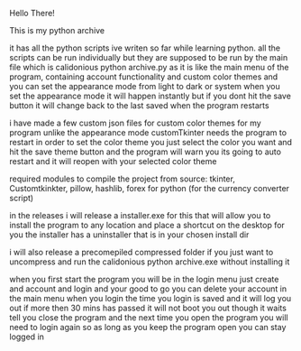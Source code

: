 Hello There!

This is my python archive

it has all the python scripts ive writen so far while learning python.
all the scripts can be run individually but they are supposed to be run by the main file which is calidonious python archive.py
as it is like the main menu of the program, containing account functionality and custom color themes and you can set the appearance mode from light to dark or system
when you set the appearance mode it will happen instantly but if you dont hit the save button it will change back to the last saved when the program restarts

i have made a few custom json files for custom color themes for my program unlike the appearance mode customTkinter needs the program to restart in order to set the color theme
you just select the color you want and hit the save theme button and the program will warn you its going to auto restart and it will reopen with your selected color theme

required modules to compile the project from source:
tkinter, 
Customtkinkter, 
pillow, 
hashlib, 
forex for python (for the currency converter script)


in the releases i will release a installer.exe for this that will allow you to install the program to any location and place a shortcut on the desktop for you
the installer has a uninstaller that is in your chosen install dir

i will also release a precomepiled compressed folder if you just want to uncompress and run the calidonious python archive.exe without installing it

when you first start the program you will be in the login menu just create and account and login and your good to go you can delete your account in the main menu
when you login the time you login is saved and it will log you out if more then 30 mins has passed it will not boot you out though it waits tell you close the program
and the next time you open the program you will need to login again so as long as you keep the program open you can stay logged in

